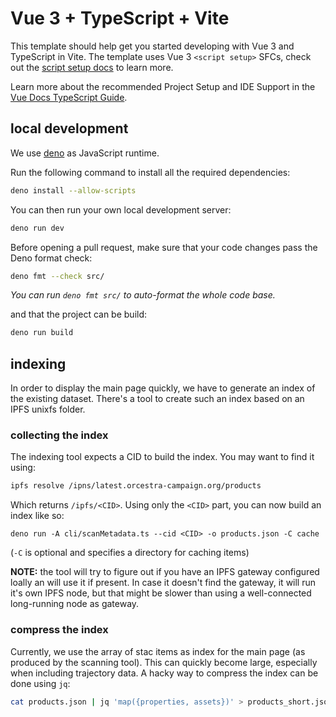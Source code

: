 # Vue 3 + TypeScript + Vite

This template should help get you started developing with Vue 3 and TypeScript
in Vite. The template uses Vue 3 `<script setup>` SFCs, check out the
[script setup docs](https://v3.vuejs.org/api/sfc-script-setup.html#sfc-script-setup)
to learn more.

Learn more about the recommended Project Setup and IDE Support in the
[Vue Docs TypeScript Guide](https://vuejs.org/guide/typescript/overview.html#project-setup).

## local development

We use [deno](https://docs.deno.com/) as JavaScript runtime.

Run the following command to install all the required dependencies:

```bash
deno install --allow-scripts
```

You can then run your own local development server:

```bash
deno run dev
```

Before opening a pull request, make sure that your code changes pass the Deno
format check:

```bash
deno fmt --check src/
```

_You can run `deno fmt src/` to auto-format the whole code base._

and that the project can be build:

```bash
deno run build
```

## indexing

In order to display the main page quickly, we have to generate an index of the
existing dataset. There's a tool to create such an index based on an IPFS unixfs
folder.

### collecting the index

The indexing tool expects a CID to build the index. You may want to find it
using:

```bash
ipfs resolve /ipns/latest.orcestra-campaign.org/products
```

Which returns `/ipfs/<CID>`. Using only the `<CID>` part, you can now build an
index like so:

```
deno run -A cli/scanMetadata.ts --cid <CID> -o products.json -C cache
```

(`-C` is optional and specifies a directory for caching items)

**NOTE:** the tool will try to figure out if you have an IPFS gateway configured
loally an will use it if present. In case it doesn't find the gateway, it will
run it's own IPFS node, but that might be slower than using a well-connected
long-running node as gateway.

### compress the index

Currently, we use the array of stac items as index for the main page (as
produced by the scanning tool). This can quickly become large, especially when
including trajectory data. A hacky way to compress the index can be done using
`jq`:

```bash
cat products.json | jq 'map({properties, assets})' > products_short.json
```
